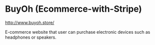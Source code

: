 # BuyOh (Ecommerce-with-Stripe)
http://www.buyoh.store/

E-commerce website that user can purchase electronic devices such as headphones or speakers.
